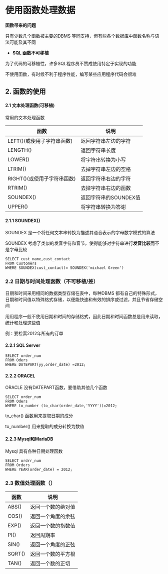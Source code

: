 # 使用函数处理数据

**函数带来的问题**

只有少数几个函数被主要的DBMS 等同支持，但有些各个数据库中函数名称与语法可能及其不同

- **SQL 函数不可移植**

为了代码的可移植性，许多SQL程序员不赞成使用特定于实现的功能

不使用函数，有时候不利于程序性能，编写某些应用程序代码会很难

## 2. 函数的使用

#### 2.1 文本处理函数(可移植)

常用的文本处理函数

| 函数                        | 说明                  |
| --------------------------- | --------------------- |
| LEFT()(或使用子字符串函数)  | 返回字符串左边的字符  |
| LENGTH()                    | 返回字符串长度        |
| LOWER()                     | 将字符串转换为小写    |
| LTRIM()                     | 去掉字符串左边的空格  |
| RIGHT()(或使用子字符串函数) | 返回字符串右边的字符  |
| RTRIM()                     | 去掉字符串右边的函数  |
| SOUNDEX()                   | 返回字符串的SOUNDEX值 |
| UPPER()                     | 将字符串转换为答谢    |

#### 2.1.1 SOUNDEX()

SOUNDEX 是一个将任何文本串转换为描述其语音表示的字母数字模式的算法

SOUNDEX 考虑了类似的发音字符和音节，使得能够对字符串进行**发音比较**而不是字母比较

```
SELECT cust_name,cust_contact
FROM Customers
WHERE SOUNDEX(cust_contact)= SOUNDEX('michael Green')
```

### 2.2 日期与时间处理函数（不可移植/差）

日期和时间采用相同的数据类型存储在表中，每种DBMS 都有自己的特殊形式，日期和时间值以特殊格式存储，以便能快速和有效的排序或过滤，并且节省存储空间

用用程序一般不使用日期和时间的存储格式，因此日期和时间函数总是用来读取，统计和处理这些值

例：要检索2012年所有的订单

#### 2.2.1 SQL Server

```
SELECT order_num
FROM Oders
WHERE DATEPART(yy,order_date) =2012;
```

#### 2.2.2 ORACEL

ORACLE 没有DATEPART函数，要借助其他几个函数

```
SELECT order_num
FROM Oders
WHERE to_number (to_char(order_date,'YYYY'))=2012;
```

to_char() 函数用来提取日期的成分

to_number() 用来提取的成分转换为数值

#### 2.2.3 Mysql和MariaDB

Mysql 具有各种日期处理函数

```
SELECT ordrr_num
FROM Orders
WHERE YEAR(order_date) = 2012;
```

### 2.3 数值处理函数（）

| 函数   | 说明               |
| ------ | ------------------ |
| ABS()  | 返回一个数的绝对值 |
| COS()  | 返回一个角度的余弦 |
| EXP()  | 返回一个数的指数值 |
| PI()   | 返回周期率         |
| SIN()  | 返回一个角度的正弦 |
| SQRT() | 返回一个数的平方根 |
| TAN()  | 返回一个数的正切   |

